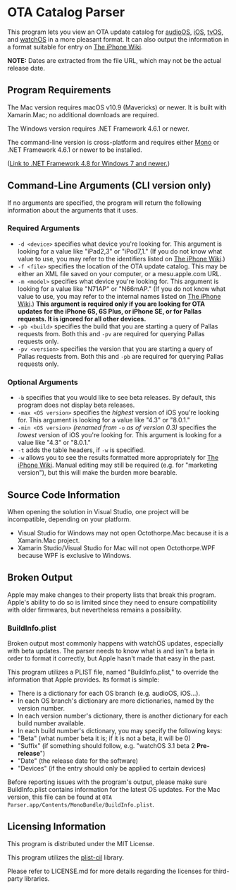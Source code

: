 # OTA Catalog Parser
This program lets you view an OTA update catalog for [audioOS](https://mesu.apple.com/assets/audio/com_apple_MobileAsset_SoftwareUpdate/com_apple_MobileAsset_SoftwareUpdate.xml), [iOS](https://mesu.apple.com/assets/com_apple_MobileAsset_SoftwareUpdate/com_apple_MobileAsset_SoftwareUpdate.xml), [tvOS](https://mesu.apple.com/assets/tv/com_apple_MobileAsset_SoftwareUpdate/com_apple_MobileAsset_SoftwareUpdate.xml), and [watchOS](https://mesu.apple.com/assets/watch/com_apple_MobileAsset_SoftwareUpdate/com_apple_MobileAsset_SoftwareUpdate.xml) in a more pleasant format. It can also output the information in a format suitable for entry on [The iPhone Wiki](https://www.theiphonewiki.com/wiki/OTA_Updates).

__NOTE:__ Dates are extracted from the file URL, which may not be the actual release date.

## Program Requirements
The Mac version requires macOS v10.9 (Mavericks) or newer. It is built with Xamarin.Mac; no additional downloads are required.

The Windows version requires .NET Framework 4.6.1 or newer.

The command-line version is cross-platform and requires either [Mono](http://www.mono-project.com/) or .NET Framework 4.6.1 or newer to be installed.

([Link to .NET Framework 4.8 for Windows 7 and newer.](https://support.microsoft.com/kb/4503548))

## Command-Line Arguments (CLI version only)
If no arguments are specified, the program will return the following information about the arguments that it uses.

### Required Arguments
* `-d <device>` specifies what device you're looking for. This argument is looking for a value like "iPad2,3" or "iPod7,1." (If you do not know what value to use, you may refer to the identifiers listed on [The iPhone Wiki](https://www.theiphonewiki.com/wiki/Models).)
* `-f <file>` specifies the location of the OTA update catalog. This may be either an XML file saved on your computer, or a mesu.apple.com URL.
* `-m <model>` specifies what device you're looking for. This argument is looking for a value like "N71AP" or "N66mAP." (If you do not know what value to use, you may refer to the internal names listed on [The iPhone Wiki](https://www.theiphonewiki.com/wiki/Models).) __This argument is required only if you are looking for OTA updates for the iPhone 6S, 6S Plus, or iPhone SE, or for Pallas requests. It is ignored for all other devices.__
* `-pb <build>` specifies the build that you are starting a query of Pallas requests from. Both this and `-pv` are required for querying Pallas requests only.
* `-pv <version>` specifies the version that you are starting a query of Pallas requests from. Both this and `-pb` are required for querying Pallas requests only.

### Optional Arguments
* `-b` specifies that you would like to see beta releases. By default, this program does not display beta releases.
* `-max <OS version>` specifies the _highest_ version of iOS you're looking for. This argument is looking for a value like "4.3" or "8.0.1."
* `-min <OS version>` _(renamed from_ `-o` _as of version 0.3)_ specifies the _lowest_ version of iOS you're looking for. This argument is looking for a value like "4.3" or "8.0.1."
* `-t` adds the table headers, if `-w` is specified.
* `-w` allows you to see the results formatted more appropriately for [The iPhone Wiki](https://www.theiphonewiki.com/wiki/OTA_Updates). Manual editing may still be required (e.g. for "marketing version"), but this will make the burden more bearable.

## Source Code Information
When opening the solution in Visual Studio, one project will be incompatible, depending on your platform.

* Visual Studio for Windows may not open Octothorpe.Mac because it is a Xamarin.Mac project.
* Xamarin Studio/Visual Studio for Mac will not open Octothorpe.WPF because WPF is exclusive to Windows.

## Broken Output
Apple may make changes to their property lists that break this program. Apple's ability to do so is limited since they need to ensure compatibility with older firmwares, but nevertheless remains a possibility.

### BuildInfo.plist
Broken output most commonly happens with watchOS updates, especially with beta updates. The parser needs to know what is and isn't a beta in order to format it correctly, but Apple hasn't made that easy in the past.

This program utilizes a PLIST file, named "BuildInfo.plist," to override the information that Apple provides. Its format is simple:

* There is a dictionary for each OS branch (e.g. audioOS, iOS…).
* In each OS branch's dictionary are more dictionaries, named by the version number.
* In each version number's dictionary, there is another dictionary for each build number available.
* In each build number's dictionary, you may specify the following keys:
 * "Beta" (what number beta it is; if it is not a beta, it will be 0)
 * "Suffix" (if something should follow, e.g. "watchOS 3.1 beta 2 **Pre-release**")
 * "Date" (the release date for the software)
 * "Devices" (if the entry should only be applied to certain devices)

Before reporting issues with the program's output, please make sure BuildInfo.plist contains information for the latest OS updates. For the Mac version, this file can be found at `OTA Parser.app/Contents/MonoBundle/BuildInfo.plist`.

## Licensing Information
This program is distributed under the MIT License.

This program utilizes the [plist-cil](https://github.com/claunia/plist-cil) library.

Please refer to LICENSE.md for more details regarding the licenses for third-party libraries.
